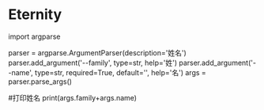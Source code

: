 # Eternity
import argparse

parser = argparse.ArgumentParser(description='姓名')
parser.add_argument('--family', type=str, help='姓')
parser.add_argument('--name', type=str, required=True, default='', help='名')
args = parser.parse_args()

#打印姓名
print(args.family+args.name)
